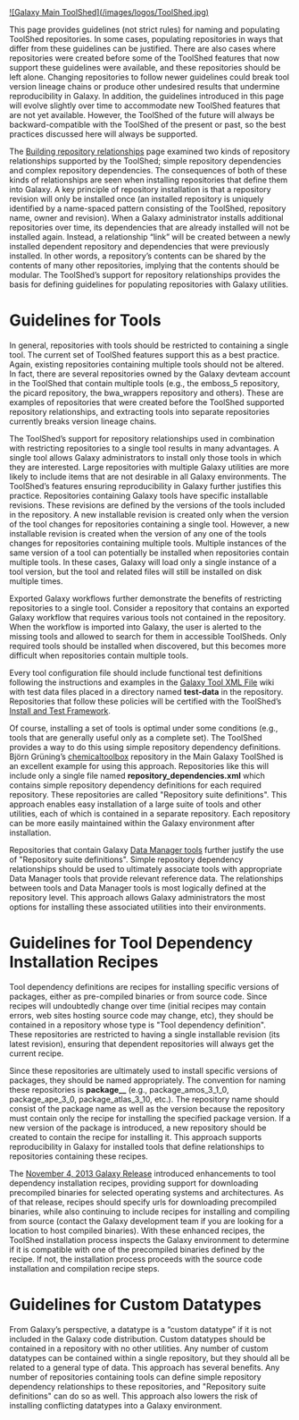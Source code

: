 <div class='center'> <a href='http://toolshed.g2.bx.psu.edu'>![Galaxy Main ToolShed](/images/logos/ToolShed.jpg)</a> </div>

This page provides guidelines (not strict rules) for naming and populating ToolShed repositories. In some cases, populating repositories in ways that differ from these guidelines can be justified. There are also cases where repositories were created before some of the ToolShed features that now support these guidelines were available, and these repositories should be left alone. Changing repositories to follow newer guidelines could break tool version lineage chains or produce other undesired results that undermine reproducibility in Galaxy. In addition, the guidelines introduced in this page will evolve slightly over time to accommodate new ToolShed features that are not yet available. However, the ToolShed of the future will always be backward-compatible with the ToolShed of the present or past, so the best practices discussed here will always be supported.

The [Building repository relationships](/toolshed/defining-repository-dependencies/) page examined two kinds of repository relationships supported by the ToolShed; simple repository dependencies and complex repository dependencies. The consequences of both of these kinds of relationships are seen when installing repositories that define them into Galaxy. A key principle of repository installation is that a repository revision will only be installed once (an installed repository is uniquely identified by a name-spaced pattern consisting of the ToolShed, repository name, owner and revision). When a Galaxy administrator installs additional repositories over time, its dependencies that are already installed will not be installed again. Instead, a relationship “link” will be created between a newly installed dependent repository and dependencies that were previously installed. In other words, a repository’s contents can be shared by the contents of many other repositories, implying that the contents should be modular. The ToolShed’s support for repository relationships provides the basis for defining guidelines for populating repositories with Galaxy utilities.

# Guidelines for Tools

In general, repositories with tools should be restricted to containing a single tool. The current set of ToolShed features support this as a best practice. Again, existing repositories containing multiple tools should not be altered. In fact, there are several repositories owned by the Galaxy devteam account in the ToolShed that contain multiple tools (e.g., the emboss\_5 repository, the picard repository, the bwa\_wrappers repository and others). These are examples of repositories that were created before the ToolShed supported repository relationships, and extracting tools into separate repositories currently breaks version lineage chains.

The ToolShed’s support for repository relationships used in combination with restricting repositories to a single tool results in many advantages. A single tool allows Galaxy administrators to install only those tools in which they are interested. Large repositories with multiple Galaxy utilities are more likely to include items that are not desirable in all Galaxy environments. The ToolShed’s features ensuring reproducibility in Galaxy further justifies this practice. Repositories containing Galaxy tools have specific installable revisions. These revisions are defined by the versions of the tools included in the repository. A new installable revision is created only when the version of the tool changes for repositories containing a single tool. However, a new installable revision is created when the version of any one of the tools changes for repositories containing multiple tools. Multiple instances of the same version of a tool can potentially be installed when repositories contain multiple tools. In these cases, Galaxy will load only a single instance of a tool version, but the tool and related files will still be installed on disk multiple times.

Exported Galaxy workflows further demonstrate the benefits of restricting repositories to a single tool. Consider a repository that contains an exported Galaxy workflow that requires various tools not contained in the repository. When the workflow is imported into Galaxy, the user is alerted to the missing tools and allowed to search for them in accessible ToolSheds. Only required tools should be installed when discovered, but this becomes more difficult when repositories contain multiple tools.

Every tool configuration file should include functional test definitions following the instructions and examples in the [Galaxy Tool XML File](/admin/tools/tool-config-syntax) wiki with test data files placed in a directory named **test-data** in the repository. Repositories that follow these policies will be certified with the ToolShed’s [Install and Test Framework](/install-and-test-certification/).

Of course, installing a set of tools is optimal under some conditions (e.g., tools that are generally useful only as a complete set). The ToolShed provides a way to do this using simple repository dependency definitions. Björn Grüning’s [chemicaltoolbox](http://toolshed.g2.bx.psu.edu/view/bgruening/chemicaltoolbox) repository in the Main Galaxy ToolShed is an excellent example for using this approach. Repositories like this will include only a single file named **repository_dependencies.xml** which contains simple repository dependency definitions for each required repository. These repositories are called "Repository suite definitions". This approach enables easy installation of a large suite of tools and other utilities, each of which is contained in a separate repository. Each repository can be more easily maintained within the Galaxy environment after installation.

Repositories that contain Galaxy [Data Manager tools](/admin/tools/data-managers/) further justify the use of "Repository suite definitions". Simple repository dependency relationships should be used to ultimately associate tools with appropriate Data Manager tools that provide relevant reference data. The relationships between tools and Data Manager tools is most logically defined at the repository level. This approach allows Galaxy administrators the most options for installing these associated utilities into their environments.

# Guidelines for Tool Dependency Installation Recipes

Tool dependency definitions are recipes for installing specific versions of packages, either as pre-compiled binaries or from source code. Since recipes will undoubtedly change over time (initial recipes may contain errors, web sites hosting source code may change, etc), they should be contained in a repository whose type is "Tool dependency definition". These repositories are restricted to having a single installable revision (its latest revision), ensuring that dependent repositories will always get the current recipe.

Since these repositories are ultimately used to install specific versions of packages, they should be named appropriately. The convention for naming these repositories is **package\_<name>\_<version>** (e.g., package\_amos\_3\_1\_0, package\_ape\_3\_0, package\_atlas\_3\_10, etc.). The repository name should consist of the package name as well as the version because the repository must contain only the recipe for installing the specified package version. If a new version of the package is introduced, a new repository should be created to contain the recipe for installing it. This approach supports reproducibility in Galaxy for installed tools that define relationships to repositories containing these recipes.

The [November 4, 2013 Galaxy Release](/news/2013-11-04-galaxy-distribution) introduced enhancements to tool dependency installation recipes, providing support for downloading precompiled binaries for selected operating systems and architectures. As of that release, recipes should specify urls for downloading precompiled binaries, while also continuing to include recipes for installing and compiling from source (contact the Galaxy development team if you are looking for a location to host compiled binaries). With these enhanced recipes, the ToolShed installation process inspects the Galaxy environment to determine if it is compatible with one of the precompiled binaries defined by the recipe. If not, the installation process proceeds with the source code installation and compilation recipe steps.

# Guidelines for Custom Datatypes

From Galaxy’s perspective, a datatype is a “custom datatype” if it is not included in the Galaxy code distribution. Custom datatypes should be contained in a repository with no other utilities. Any number of custom datatypes can be contained within a single repository, but they should all be related to a general type of data. This approach has several benefits. Any number of repositories containing tools can define simple repository dependency relationships to these repositories, and "Repository suite definitions" can do so as well. This approach also lowers the risk of installing conflicting datatypes into a Galaxy environment.
